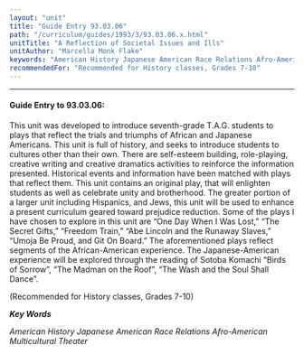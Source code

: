 ```yaml
---
layout: "unit"
title: "Guide Entry 93.03.06"
path: "/curriculum/guides/1993/3/93.03.06.x.html"
unitTitle: "A Reflection of Societal Issues and Ills"
unitAuthor: "Marcella Monk Flake"
keywords: "American History Japanese American Race Relations Afro-American Multicultural Theater"
recommendedFor: "Recommended for History classes, Grades 7-10"
---
```

<body>
<hr/>
 <h4>
  Guide Entry to 93.03.06:
 </h4>
 This unit was developed to introduce seventh-grade T.A.G. students to plays that reflect the trials and triumphs of African and Japanese Americans. This unit is full of history, and seeks to introduce students to cultures other than their own. There are self-esteem building, role-playing, creative writing and creative dramatics activities to reinforce the information presented. Historical events and information have been matched with plays that reflect them. This unit contains an original play, that will enlighten students as well as celebrate unity and brotherhood. The greater portion of a larger unit including Hispanics, and Jews, this unit will be used to enhance a present curriculum geared toward prejudice reduction. Some of the plays I have chosen to explore in this unit are “One Day When I Was Lost,” “The Secret Gifts,” “Freedom Train,” “Abe Lincoln and the Runaway Slaves,” “Umoja Be Proud, and Git On Board.” The aforementioned plays reflect segments of the African-American experience. The Japanese-American experience will be explored through the reading of Sotoba Komachi “Birds of Sorrow”, “The Madman on the Roof”, “The Wash and the Soul Shall Dance”.
 <p>
  (Recommended for History classes, Grades 7-10)
 </p>
<p>
  <b>
   <i>
    Key Words
   </i>
  </b>
  <br/>
 </p>
 <p>
  <i>
   American History Japanese American Race Relations Afro-American Multicultural Theater
  </i>
 </p>

</body>